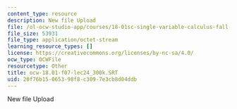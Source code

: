 ```yaml
---
content_type: resource
description: New file Upload
file: /ol-ocw-studio-app/courses/18-01sc-single-variable-calculus-fall-2010/20f76b15065398f8c3097e3cb8d04ddb_ocw-18.01-f07-lec24_300k.SRT
file_size: 53931
file_type: application/octet-stream
learning_resource_types: []
license: https://creativecommons.org/licenses/by-nc-sa/4.0/
ocw_type: OCWFile
resourcetype: Other
title: ocw-18.01-f07-lec24_300k.SRT
uid: 20f76b15-0653-98f8-c309-7e3cb8d04ddb
---
```

New file Upload